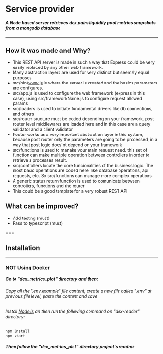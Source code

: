 # Service provider

##### A Node based server retrieves dex pairs liquidity pool metrics snapshots from a mongodb database

---

## How it was made and Why?

- This REST API server is made in such a way that Express could be very easily replaced by any other web framework.
- Many abstraction layers are used for very distinct but seemsly equal purposes
- src/bin/www.js is where the server is created and the basics parameters are configures.
- src/app.js is used to configure the web framework (express in this case), using src/frameworkName.js to configure request allowed params
- src/loaders is used to initiate fundamental drivers like db connections, and others
- src/router stucture must be coded depending on your framework. post router level middlewares are loaded here and in this case are a query validator and a client validator
- Router works as a very important abstraction layer in this system, because post router only the parameters are going to be processed, in a way that post logic does'nt depend on your framework
- src/functions is used to manake your main request need. this set of function can make multiple operation between controllers in order to retrieve a processes result.
- src/controllers locate the core funcionalities of the business logic. The most basic operations are coded here. like database operations, api requests, etc. So src/functions can manage more complex operations
- A generic status return function is used to comunicate between controllers, functions and the router
- This could be a good template for a very robust REST API

## What can be improved?

- Add testing (must)
- Pass to typescript (must)

===

## Installation

---

### NOT Using Docker

##### Go to "dex_metrics_plot" directory and then:

###### Copy all the ".env.example" file content, create a new file called ".env" at previous file level, paste the content and save

###### Install [Node.js][pln] an then run the following command on "dex-reader" directory:

```sh
npm install
npm start
```

##### Then follow the "dex_metrics_plot" directory project's readme

[pln]: https://nodejs.org/es/download/
